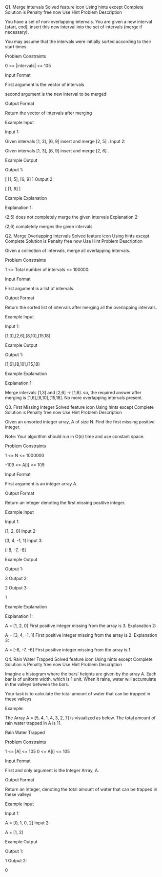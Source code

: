 Q1. Merge Intervals
Solved
feature icon
Using hints except Complete Solution is Penalty free now
Use Hint
Problem Description

You have a set of non-overlapping intervals. You are given a new interval [start, end], insert this new interval into the set of intervals (merge if necessary).

You may assume that the intervals were initially sorted according to their start times.



Problem Constraints

0 <= |intervals| <= 105



Input Format

First argument is the vector of intervals

second argument is the new interval to be merged



Output Format

Return the vector of intervals after merging



Example Input

Input 1:

Given intervals [1, 3], [6, 9] insert and merge [2, 5] .
Input 2:

Given intervals [1, 3], [6, 9] insert and merge [2, 6] .


Example Output

Output 1:

 [ [1, 5], [6, 9] ]
Output 2:

 [ [1, 9] ]


Example Explanation

Explanation 1:

(2,5) does not completely merge the given intervals
Explanation 2:

(2,6) completely merges the given intervals

Q2. Merge Overlapping Intervals
Solved
feature icon
Using hints except Complete Solution is Penalty free now
Use Hint
Problem Description

Given a collection of intervals, merge all overlapping intervals.



Problem Constraints

1 <= Total number of intervals <= 100000.



Input Format

First argument is a list of intervals.



Output Format

Return the sorted list of intervals after merging all the overlapping intervals.



Example Input

Input 1:

[1,3],[2,6],[8,10],[15,18]


Example Output

Output 1:

[1,6],[8,10],[15,18]


Example Explanation

Explanation 1:

Merge intervals [1,3] and [2,6] -> [1,6].
so, the required answer after merging is [1,6],[8,10],[15,18].
No more overlapping intervals present.


Q3. First Missing Integer
Solved
feature icon
Using hints except Complete Solution is Penalty free now
Use Hint
Problem Description

Given an unsorted integer array, A of size N. Find the first missing positive integer.





Note: Your algorithm should run in O(n) time and use constant space.







Problem Constraints

1 <= N <= 1000000

-109 <= A[i] <= 109



Input Format

First argument is an integer array A.



Output Format

Return an integer denoting the first missing positive integer.



Example Input

Input 1:

[1, 2, 0]
Input 2:

[3, 4, -1, 1]
Input 3:

[-8, -7, -6]






Example Output

Output 1:

3
Output 2:

2
Output 3:

1






Example Explanation

Explanation 1:

A = [1, 2, 0]
First positive integer missing from the array is 3.
Explanation 2:

A = [3, 4, -1, 1]
First positive integer missing from the array is 2.
Explanation 3:

A = [-8, -7, -6]
First positive integer missing from the array is 1.

Q4. Rain Water Trapped
Solved
feature icon
Using hints except Complete Solution is Penalty free now
Use Hint
Problem Description

Imagine a histogram where the bars' heights are given by the array A. Each bar is of uniform width, which is 1 unit. When it rains, water will accumulate in the valleys between the bars.

Your task is to calculate the total amount of water that can be trapped in these valleys.

Example:

The Array A = [5, 4, 1, 4, 3, 2, 7] is visualized as below. The total amount of rain water trapped in A is 11.


Rain Water Trapped




Problem Constraints

1 <= |A| <= 105
0 <= A[i] <= 105



Input Format

First and only argument is the Integer Array, A.



Output Format

Return an Integer, denoting the total amount of water that can be trapped in these valleys



Example Input

Input 1:

 A = [0, 1, 0, 2]
Input 2:

A = [1, 2]


Example Output

Output 1:

1
Output 2:

0
